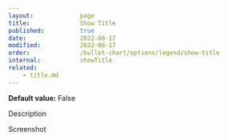 ```yaml
---
layout:             page
title:              Show Title
published:          true
date:               2022-08-17
modified:           2022-08-17
order:              /bullet-chart/options/legend/show-title
internal:           showTitle
related:
    - title.md
---
```

**Default value:** False

<todo>Description</todo>

<todo>Screenshot</todo>